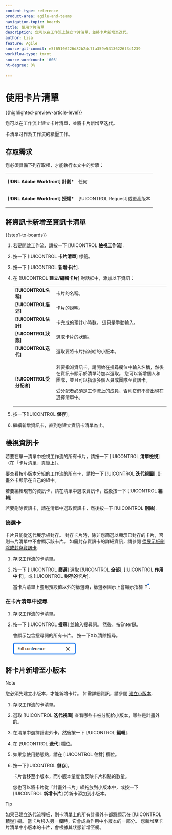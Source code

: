 ```yaml
---
content-type: reference
product-area: agile-and-teams
navigation-topic: boards
title: 使用卡片清單
description: 您可以在工作流上建立卡片清單，並將卡片新增至迭代。
author: Lisa
feature: Agile
source-git-commit: e5f65106226d82b24c7fa359e53136226f3d1239
workflow-type: tm+mt
source-wordcount: '603'
ht-degree: 0%

---
```


# 使用卡片清單

{{highlighted-preview-article-level}}

您可以在工作流上建立卡片清單，並將卡片新增至迭代。

卡清單可作為工作流的積壓工作。

## 存取需求

您必須具備下列存取權，才能執行本文中的步驟：

<table style="table-layout:auto"> 
 <col> 
 </col> 
 <col> 
 </col> 
 <tbody> 
  <tr> 
   <td role="rowheader"><strong>[!DNL Adobe Workfront] 計劃*</strong></td> 
   <td> <p>任何</p> </td> 
  </tr> 
  <tr> 
   <td role="rowheader"><strong>[!DNL Adobe Workfront] 授權*</strong></td> 
   <td> <p>[!UICONTROL Request]或更高版本</p> </td> 
  </tr> 
 </tbody> 
</table>

## 將資訊卡新增至資訊卡清單

{{step1-to-boards}}

1. 若要開啟工作流，請按一下 [!UICONTROL **檢視工作流**].
1. 按一下 [!UICONTROL **卡片清單**] 標籤。
1. 按一下 [!UICONTROL **新增卡片**].
1. 在 [!UICONTROL **建立/編輯卡片**] 對話框中，添加以下資訊：

   <table style="table-layout:auto"> 
    <tbody> 
     <tr> 
      <td><strong>[!UICONTROL名稱]</strong></td> 
      <td>卡片的名稱。</td> 
     </tr> 
     <tr> 
      <td><strong>[!UICONTROL描述]</strong></td> 
      <td>卡片的說明。</td> 
     </tr>
     <tr> 
      <td><strong>[!UICONTROL估計]</strong></td> 
      <td>卡完成的預計小時數。 這只是手動輸入。</td> 
     </tr>
     <tr> 
      <td><strong>[!UICONTROL狀態]</strong></td> 
      <td>選取卡片的狀態。</td> 
     </tr>
     <tr> 
      <td><strong>[!UICONTROL迭代]</strong></td> 
      <td>選取要將卡片指派給的小版本。</td> 
     </tr>
     <tr> 
      <td><strong>[!UICONTROL受分配者]</strong></td> 
      <td><p>若要指派資訊卡，請開始在搜尋欄位中輸入名稱，然後在資訊卡顯示於清單時加以選取。 您可以新增個人和團隊，並且可以指派多個人員或團隊至資訊卡。</p><p>受分配者必須是工作流上的成員，否則它們不會出現在選擇清單中。</p></td> 
     </tr>
    </tbody> 
   </table>

1. 按一下&#x200B;[!UICONTROL **儲存**]。
1. 繼續新增資訊卡，直到您建立資訊卡清單為止。

## 檢視資訊卡

若要在單一清單中檢視工作流的所有卡片，請按一下 [!UICONTROL **清單檢視**] （在「卡片清單」頁簽上）。

要查看按小版本分組的工作流的所有卡，請按一下 [!UICONTROL **迭代視圖**]. 計畫外卡顯示在自己的組中。

若要編輯現有的資訊卡，請在清單中選取資訊卡，然後按一下 [!UICONTROL **編輯**].

若要刪除資訊卡，請在清單中選取資訊卡，然後按一下 [!UICONTROL **刪除**].

### 篩選卡

卡片只能從迭代展示板封存。 封存卡片時，除非您篩選以顯示已封存的卡片，否則卡片清單中不會顯示該卡片。 如需封存資訊卡的詳細資訊，請參閱 [從展示板刪除或封存資訊卡](/help/quicksilver/agile/get-started-with-boards/delete-board-items.md).

1. 存取工作流的卡清單。
1. 按一下 [!UICONTROL **篩選**] 選取 [!UICONTROL **全部**], [!UICONTROL **作用中卡**]，或 [!UICONTROL **封存的卡片**].

   當卡片清單上套用預設值以外的篩選時，篩選器圖示上會顯示指標 ![已套用篩選](assets/boards-filterapplied-30x30.png).

### 在卡片清單中搜尋

1. 存取工作流的卡清單。
1. 按一下 [!UICONTROL **搜尋**] 並輸入搜尋詞。 然後，按Enter鍵。

   會顯示包含搜尋詞的所有卡片。
按一下X以清除搜尋。

   ![在展示板中搜尋資訊卡](assets/boards-searchbox.png)

## 將卡片新增至小版本

>[!NOTE]
>
>您必須先建立小版本，才能新增卡片。 如需詳細資訊，請參閱 [建立小版本](/help/quicksilver/agile/use-boards-agile-planning-tools/create-an-iteration.md).

1. 存取工作流的卡清單。
1. 選取 [!UICONTROL **迭代視圖**] 查看哪些卡被分配給小版本，哪些是計畫外的。
1. 在清單中選擇計畫外卡，然後按一下 [!UICONTROL **編輯**].
1. 在 [!UICONTROL **迭代**] 欄位。
1. 如果您使用動態點，請在 [!UICONTROL **估計**] 欄位。
1. 按一下&#x200B;[!UICONTROL **儲存**]。

   卡片會移至小版本，而小版本量度會反映卡片和點的數量。

   您也可以將卡片從「計畫外卡片」組拖放到小版本中，或按一下 [!UICONTROL **新增卡片**] 將新卡添加到小版本。

>[!TIP]
>
>如果已建立迭代流程板，則卡清單上的所有計畫外卡都將顯示在 [!UICONTROL 積壓] 欄。 當卡片移入另一欄時，它會成為作用中小版本的一部分。 您新增至卡片清單中小版本的卡片，會根據其狀態新增至欄。

